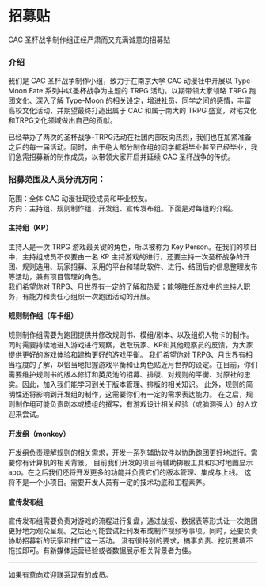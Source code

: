 # 招募贴

CAC 圣杯战争制作组正经严肃而又充满诚意的招募贴

### 介绍
我们是 CAC 圣杯战争制作小组，致力于在南京大学 CAC 动漫社中开展以 Type-Moon Fate 系列中以圣杯战争为主题的 TRPG 活动。以期带领大家领略 TRPG 跑团文化、深入了解 Type-Moon 的相关设定，增进社员、同学之间的感情，丰富高校文化活动，并期望最终打造出属于 CAC 和属于南大的 TRPG 盛宴，对宅文化和TRPG文化领域做出自己的贡献。

已经举办了两次的圣杯战争-TRPG活动在社团内部反向热烈，我们也在加紧准备之后的每一届活动。同时，由于绝大部分制作组的同学都将毕业甚至已经毕业，我们急需招募新的制作成员，以带领大家开启并延续 CAC 圣杯战争的传统。

### 招募范围及人员分流方向：
范围：全体 CAC 动漫社现役成员和毕业校友。  
方向：主持组、规则制作组、开发组、宣传发布组。下面是对每组的介绍。

#### 主持组（KP）
主持人是一次 TRPG 游戏最关键的角色，所以被称为 Key Person。在我们的项目中，主持组成员不仅要由一名 KP 主持游戏的进行，还要主持一次圣杯战争的开团、规则选用、玩家招募、采用的平台和辅助软件、进行、结团后的信息整理发布等活动，兼有项目管理的角色。  
我们希望你对 TRPG、月世界有一定的了解和热爱；能够胜任游戏中的主持人职务，有能力和责任心组织一次跑团活动的开展。

#### 规则制作组（车卡组）
规则制作组需要为跑团提供并修改规则书、模组/剧本、以及组织人物卡的制作。同时需要持续地进入游戏进行观察，收取玩家、KP和其他观察员的反馈，为大家提供更好的游戏体验和建构更好的游戏平衡。
我们希望你对 TRPG、月世界有相当程度的了解，以恰当地把握游戏平衡和让角色贴近月世界的设定。在目前，你们需要维护规则书的版本修订和英灵池的招募、排版、对规则的平衡、对原社的忠实。因此，加入我们能学习到关于版本管理、排版的相关知识。
此外，规则的简明性还将影响到开发组的制作，这需要你们有一定的需求表达能力。
在之后，规则制作组可能负责剧本或模组的撰写，有游戏设计相关经验（或脑洞强大）的人欢迎来尝试。

#### 开发组（monkey）
开发组负责理解规则的相关需求，开发一系列辅助软件以协助跑团更好地进行。需要你有计算机的相关背景。
目前我们开发的项目有辅助掷骰工具和实时地图显示app。在之后我们还将开发更多的功能并负责它们的版本管理、集成与上线。
这将不是一个小项目。需要开发人员有一定的技术功底和工程素养。

#### 宣传发布组
宣传发布组需要负责对游戏的流程进行复盘，通过战报、数据表等形式让一次跑团更好地为观众呈现。之后还可能尝试社刊发布或制作视频等事项。同时，还要负责协助招募新的玩家和推广这一活动。
没有很特别的要求，搞事负责、挖坑要填不拖拉即可。有新媒体运营经验或者数据展示相关背景者为佳。

***

如果有意向欢迎联系现有的成员。
 
